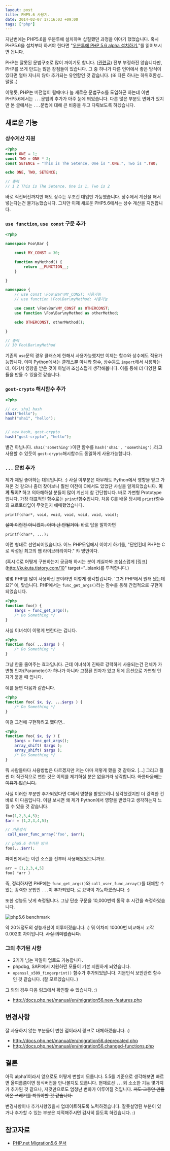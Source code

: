 ```yaml
---
layout: post
title: PHP5.6 사용기.
date: 2014-02-07 17:16:03 +09:00
tags: ["php"]
---
```


지난번에는 PHP5.6을 우분투에 설치하며 삽질했던 과정을 이야기 했었습니다. 혹시 PHP5.6을 설치부터 하셔야 한다면 "[우분투에 PHP 5.6 alpha 설치하기.](/dev/php/ubuntu/php-5-6-alpha-install-in-ubuntu/)"를 읽어보시면 됩니다.

PHP는 잘못된 문법구조로 많이 까이기도 합니다. ([관련글](http://noraesae.github.io/PHP-a-fractal-of-bad-design-kr)) 전부 부정하진 않습니다만, PHP를 쓰게 만드는 많은 장점들이 있습니다. 그 중 하나가 다른 언어에서 좋은 방식이 있다면 얼마 지나지 않아 추가되는 유연함인 것 같습니다. (또 다른 하나는 하위호환성.. 덜덜..)

이렇듯, PHP는 버전업이 될때마다 늘 새로운 문법구조를 도입하곤 하는데 이번 PHP5.6에서는 `...`문법의 추가가 아주 눈에 띄었습니다. 다른 많은 부분도 변화가 있지만 본 글에서는 `...`문법에 대해 큰 비중을 두고 다뤄보도록 하겠습니다.

## 새로운 기능

### 상수계산 지원

```php
<?php
const ONE = 1;
const TWO = ONE * 2;
const SETENCE = "This is The Setence, One is ".ONE.", Two is ".TWO;

echo ONE, TWO, SETENCE;

// 출력
// 1 2 This is The Setence, One is 1, Two is 2
```

바로 직전버전까지만 해도 상수는 무조건 대입만 가능했습니다. 상수에서 계산을 해서 넣는다는건 불가능했습니다. 그치만 이제 새로운 PHP5.6에서는 상수 계산을 지원합니다.


### `use function`, `use const` 구문 추가

```php
<?php

namespace Foo\Bar {

	const MY_CONST = 30;

	function myMethod() {
		return __FUNCTION__;
	}

}

namespace {
	// use const \Foo\Bar\MY_CONST; 사용가능
	// use function \Foo\Bar\myMethod; 사용가능

	use const \Foo\Bar\MY_CONST as OTHERCONST;
	use function \Foo\Bar\myMethod as otherMethod;

	echo OTHERCONST, otherMethod();

}

// 출력
// 30 Foo\Bar\myMethod
```

기존의 `use`문의 경우 클래스에 한해서 사용가능했지만 이제는 함수와 상수에도 적용가능합니다. 이미 Python에서는 클래스뿐 아니라 함수, 상수등도 `import`해서 사용하는데, 여기서 영향을 받은 것이 아닐까 조심스럽게 생각해봅니다. 이를 통해 더 다양한 모듈을 만들 수 있을것 같습니다.

### `gost-crypto` 해시함수 추가

```php
<?php

// ex. sha1 hash
sha1("hello");
hash("sha1", "hello");


// new hash, gost-crypto
hash("gost-crypto", "hello");
```

별건 아닙니다. `sha1('something')`이란 함수를 `hash('sha1', 'something');`라고 사용할 수 있듯이 `gost-crypto`해시함수도 동일하게 사용가능합니다.

### `...` 문법 추가

제가 제일 좋아하는 대목입니다. :) 사실 이부분은 아무래도 Python에서 영향을 받고 가져온 것 같으나 좀더 찾아보니 훨씬 이전에 C에서도 있었단 사실을 알게되었습니다. **이게 뭐지?** 하고 의아해하실 분들이 많이 계신데 참 간단합니다. 바로 가변형 Prototype입니다. 가장 대표적인 함수로는 `printf`함수입니다. 처음 C를 배울 당시에 `printf`함수의 프로토타입이 무엇인지 애매했었습니다.

`printf(char*, void, void, void, void, void, void);`

~~설마 이런건 아니겠지. 아마 난 안될거야.~~ 바로 답을 말하자면

`printf(char*, ...);`

이런 형태로 선언되어있습니다. 어느 PHP모임에서 이야기 하기를, "단언컨데 PHP는 C로 작성된 최고의 웹 라이브러리이다." 캬 명언이다.

(혹시 C로 어떻게 구현하는지 궁금해 하시는 분이 계실까봐 조심스럽게 [링크](http://kukuta.tistory.com/10" target="_blank)를 투척합니다.)

몇몇 PHP를 많이 사용하신 분이라면 이렇게 생각할겁니다. '그거 PHP에서 원래 됐는데요?' 예, 맞습니다. PHP에서는 `func_get_args()`라는 함수를 통해 간접적으로 구현이 되었습니다.

```php
<?php
function foo() {
	$args = func_get_args();
    /* Do Something */
}
```

사실 이녀석이 이렇게 변한다는 겁니다.

```php
<?php
function foo( ...$args ) {
    /* Do Something */
}
```

그냥 한줄 줄여주는 효과입니다. 근데 이녀석이 진짜로 강력하게 사용되는건 전체가 가변형 인자(Parameter)가 하나가 아니라 고정된 인자가 있고 뒤에 옵션으로 가변형 인자가 붙을 때 입니다.

예를 들면 다음과 같습니다.

```php
<?php
function foo( $x, $y, ...$args ) {
    /* Do Something */
}
```

이걸 그전에 구현하려고 했다면..

```php
<?php
function foo( $x, $y ) {
    $args = func_get_args();
    array_shift( $args );
    array_shift( $args );
    /* Do Something */
}
```

뭐 사람들마다 사용방법은 다르겠지만 저는 아마 저렇게 했을 것 같아요. [...] 그리고 훨씬 더 직관적으로 변한 것은 이의를 제기하실 분은 없을거라 생각합니다. ~~아름다움에는 이유가 없습니다.~~

사실 이러한 부분만 추가되었다면 C에서 영향을 받았으려니 생각했겠지만 더 강력한 건 바로 이 다음입니다. 이걸 보시면 왜 제가 Python에서 영향을 받았다고 생각하는지 느낄 수 있을 것 같습니다.

```php
foo(1,2,3,4,5);
$arr = [1,2,3,4,5];

// 기존방식
 call_user_func_array('foo', $arr);

// php5.6 추가된 방식
foo(...$arr);
```

파이썬에서는 이런 소스를 전부터 사용해왔었으니까요.

```python
arr = [1,2,3,4,5]
foo( *arr )
```

즉, 정리하자면 PHP에는 `func_get_args()`와 `call_user_func_array()`를 대체할 수 있는 강력한 문법인 `...`이 추가되었다, 로 요약이 가능하겠습니다. :)

또한 성능도 낫게 측정됩니다. 그냥 단순 구문을 10,000번씩 동작 후 시간을 측정하였습니다.

![php5.6 benchmark](/images/dev/php/php56-benchmark-dotdotdot.png)

약 20%정도의 성능개선이 이루어졌습니다. :) 뭐 어차피 10000번 비교해서 고작 0.002초 차이입니다. ~~사실 의미없습니다.~~


### 그외 추가된 사항

- 2기가 넘는 파일이 업로드 가능합니다.
- phpdbg, SAPI에서 지원하던 모듈이 기본 지원하게 되었습니다.
- `openssl_x509_fingerprint()` 함수가 추가되었답니다. 지문인식 보안관련 함수인 것 같습니다. (잘 모르겠습니다..)

그 외의 경우 다음 링크에서 확인할 수 있습니다. :)

- <http://docs.php.net/manual/en/migration56.new-features.php>

## 변경사항

잘 사용하지 않는 부분들이 변한 점이라서 링크로 대체하겠습니다. :)

- <http://docs.php.net/manual/en/migration56.deprecated.php>
- <http://docs.php.net/manual/en/migration56.changed-functions.php>

## 결론

아직 alpha1이라서 앞으로도 어떻게 변할지 모릅니다. 5.5를 기준으로 생각해보면 빠르면 올여름쯤이면 정식버전을 만나볼지도 모릅니다. 현재로선 `...`외 소소한 기능 몇가지가 추가된 것 같으나, 저것만으로도 엄청난 변화가 이루어질 것입니다. ~~저도 그동안 만들어온 쓰레기를 치워야할 것 같습니다.~~

변경사항이나 추가사항있을시 업데이트하도록 노력하겠습니다. 잘못설명된 부분이 있거나 추가할 수 있는 부분은 지적해주시면 감사히 듣도록 하겠습니다. :)

## 참고자료

- [PHP.net Migration5.6 문서](http://docs.php.net/manual/en/migration56.php)
